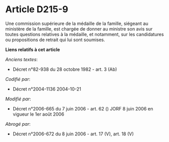 # Article D215-9

Une commission supérieure de la médaille de la famille, siégeant au ministère de la famille, est chargée de donner au
ministre son avis sur toutes questions relatives à la médaille, et notamment, sur les candidatures ou propositions de retrait
qui lui sont soumises.

**Liens relatifs à cet article**

_Anciens textes_:

  - Décret n°82-938 du 28 octobre 1982 - art. 3 (Ab)

_Codifié par_:

  - Décret n°2004-1136 2004-10-21

_Modifié par_:

  - Décret n°2006-665 du 7 juin 2006 - art. 62 () JORF 8 juin 2006 en vigueur le 1er août 2006

_Abrogé par_:

  - Décret n°2006-672 du 8 juin 2006 - art. 17 (V), art. 18 (V)
